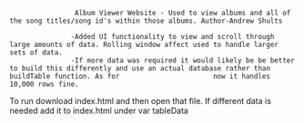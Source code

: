 
                    Album Viewer Website - Used to view albums and all of the song titles/song id's within those albums. Author-Andrew Shults

                   -Added UI functionality to view and scroll through large amounts of data. Rolling window affect used to handle larger sets of data.
                   -If more data was required it would likely be be better to build this differently and use an actual database rather than buildTable function. As for                       now it handles 10,000 rows fine.

To run download index.html and then open that file.
If different data is needed add it to index.html under var tableData



